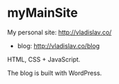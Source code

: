 # myMainSite
My personal site: http://vladislav.co/
+ blog: http://vladislav.co/blog

HTML, CSS + JavaScript.

The blog is built with WordPress.
